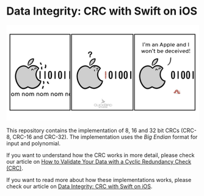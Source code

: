 # Data Integrity: CRC with Swift on iOS

<img src="images/Data-Integrity-CRC-with-swift-on-ios.jpg"/>
<br/>

This repository contains the implementation of 8, 16 and 32 bit CRCs (CRC-8, CRC-16 and CRC-32). The implementation uses the *Big Endian* format for input and polynomial.

If you want to understand how the CRC works in more detail, please check our article on [How to Validate Your Data with a Cyclic Redundancy Check (CRC)](https://quickbirdstudios.com/blog/validate-data-with-crc/).

If you want to read more about how these implementations works, please check our article on [Data Integrity: CRC with Swift on iOS](https://quickbirdstudios.com/blog/data-integrity-crc-swift-ios/).
